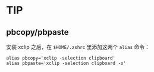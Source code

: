 <!-- TITLE: Linux -->

# TIP

## pbcopy/pbpaste

安装 xclip 之后，在 `$HOME/.zshrc` 里添加这两个 `alias` 命令：

```
alias pbcopy='xclip -selection clipboard'
alias pbpaste='xclip -selection clipboard -o'
```